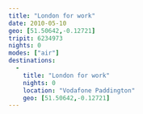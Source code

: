 ```yaml
---
title: "London for work"
date: 2010-05-10
geo: [51.50642,-0.12721]
tripit: 6234973
nights: 0
modes: ["air"]
destinations:
  -
    title: "London for work"
    nights: 0
    location: "Vodafone Paddington"
    geo: [51.50642,-0.12721]
---
```



